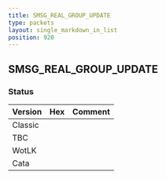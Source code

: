 ```yaml
---
title: SMSG_REAL_GROUP_UPDATE
type: packets
layout: single_markdown_in_list
position: 920
---
```


## SMSG_REAL_GROUP_UPDATE

### Status

Version | Hex | Comment
---------- | ---------- | ---------- 
Classic |  |  
TBC |  |  
WotLK |  |  
Cata |  |  
